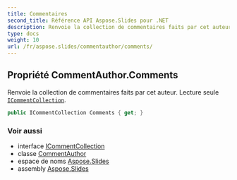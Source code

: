 ```yaml
---
title: Commentaires
second_title: Référence API Aspose.Slides pour .NET
description: Renvoie la collection de commentaires faits par cet auteur. Lecture seule ICommentCollection aspose.slides/icommentcollection.
type: docs
weight: 10
url: /fr/aspose.slides/commentauthor/comments/
---
```


## Propriété CommentAuthor.Comments

Renvoie la collection de commentaires faits par cet auteur. Lecture seule [`ICommentCollection`](../../icommentcollection).

```csharp
public ICommentCollection Comments { get; }
```

### Voir aussi

* interface [ICommentCollection](../../icommentcollection)
* classe [CommentAuthor](../../commentauthor)
* espace de noms [Aspose.Slides](../../commentauthor)
* assembly [Aspose.Slides](../../../)

<!-- NE PAS ÉDITER : généré par xmldocmd pour Aspose.Slides.dll -->